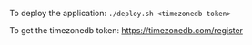 To deploy the application:
```./deploy.sh <timezonedb token>```

To get the timezonedb token:
https://timezonedb.com/register